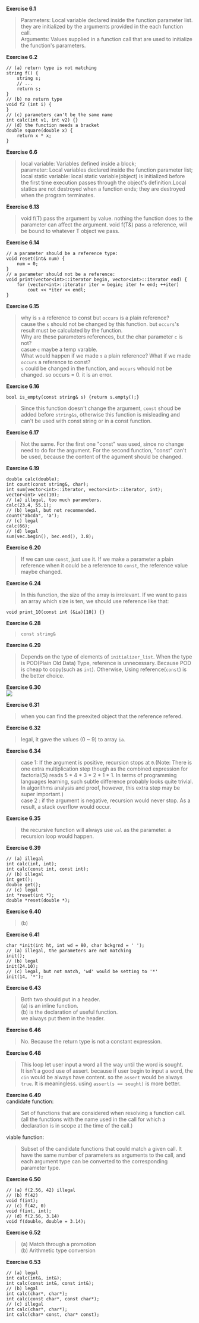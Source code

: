 **Exercise 6.1**  
>Parameters: Local variable declared inside the function parameter list. they are initialized by the arguments provided in the each function call.  
Arguments: Values supplied in a function call that are used to initialize the function's parameters.  

**Exercise 6.2**  
```
// (a) return type is not matching
string f() {
    string s;
    // ...
    return s;
}
// (b) no return type
void f2 (int i) {
}
// (c) parameters can't be the same name
int calc(int v1, int v2) {}
// (d) the function needs a bracket
double square(double x) {
    return x * x;
}
```
**Exercise 6.6**  
>local variable: Variables defined inside a block;  
parameter: Local variables declared inside the function parameter list;  
local static variable: local static variable(object) is initialized before the first time execution passes through the object's definition.Local statics are not destroyed when a function ends; they are destroyed when the program terminates.  

**Exercise 6.13**  
>void f(T) pass the argument by value. nothing the function does to the parameter can affect the argument. void f(T&) pass a reference, will be bound to whatever T object we pass.  

**Exercise 6.14**  
```
// a parameter should be a reference type:
void reset(int& num) {
    num = 0;
}
// a parameter should not be a reference:
void print(vector<int>::iterator begin, vector<int>::iterator end) {
    for (vector<int>::iterator iter = begin; iter != end; ++iter)
        cout << *iter << endl;
}
```

**Exercise 6.15**  
>why is `s` a reference to const but `occurs` is a plain reference?  
cause the `s` should not be changed by this function. but `occurs`'s result must be calculated by the function.  
Why are these parameters references, but the char parameter `c` is not?  
casue `c` maybe a temp varable.   
What would happen if we made `s` a plain reference? What if we made `occurs` a reference to const?  
`s` could be changed in the function, and `occurs` whould not be changed. so occurs = 0. it is an error.  

**Exercise 6.16**  
```
bool is_empty(const string& s) {return s.empty();}
```
>Since this function doesn't change the argument, `const` shoud be added before `string&s`, otherwise this function is misleading and can't be used with const string or in a const function.  

**Exercise 6.17**  
>Not the same. For the first one "const" was used, since no change need to do for the argument. For the second function, "const" can't be used, because the content of the agument should be changed.  

**Exercise 6.19**  
```
double calc(double);
int count(const string&, char);
int sum(vector<int>::iterator, vector<int>::iterator, int);
vector<int> vec(10);
// (a) illegal, too much parameters.
calc(23.4, 55.1);
// (b) legal, but not recommended.
count("abcda", 'a');
// (c) legal
calc(66);
// (d) legal
sum(vec.begin(), bec.end(), 3.8);
```

**Exercise 6.20**  
>If we can use `const`, just use it. If we make a parameter a plain reference when it could be a reference to `const`, the reference value maybe changed.  

**Exercise 6.24**  
>In this function, the size of the array is irrelevant. If we want to pass an array which size is ten, we should use reference like that:  
```
void print_10(const int (&ia)[10]) {}
```

**Exercise 6.28**  
>`const string&`  

**Exercise 6.29**  
>Depends on the type of elements of `initializer_list`. When the type is POD(Plain Old Data) Type, reference is unnecessary. Because POD is cheap to copy(such as `int`). Otherwise, Using reference(`const`) is the better choice.  

**Exercise 6.30**  
![](https://github.com/YanqiangWang/Cpp_primer/blob/master/exercises/6/images/ex6_30_error_info.png)

**Exercise 6.31**  
>when you can find the preexited object that the reference refered.  

**Exercise 6.32**  
>legal, it gave the values (0 ~ 9) to array `ia`.  

**Exercise 6.34**  
>case 1: If the argument is positive, recursion stops at `0`.(Note: There is one extra multiplication step though as the combined expression for factorial(5) reads 5 * 4 * 3 * 2 * 1 * 1. In terms of programming languages learning, such subtle difference probably looks quite trivial. In algorithms analysis and proof, however, this extra step may be super important.)  
case 2 : if the argument is negative, recursion would never stop. As a result, a stack overflow would occur.  

**Exercise 6.35**  
>the recursive function will always use `val` as the parameter. a recursion loop would happen.  

**Exercise 6.39**  
```
// (a) illegal
int calc(int, int);
int calc(const int, const int);
// (b) illegal
int get();
double get();
// (c) legal
int *reset(int *);
double *reset(double *);
```

**Exercise 6.40**  
>(b)  

**Exercise 6.41**  
```
char *init(int ht, int wd = 80, char bckgrnd = ' ');
// (a) illegal, the parameters are not matching
init();
// (b) legal
init(24.10);
// (c) legal, but not match, 'wd' would be setting to '*'
init(14, '*');
```

**Exercise 6.43**  
>Both two should put in a header.  
(a) is an inline function.  
(b) is the declaration of useful function.  
we always put them in the header.  

**Exercise 6.46**  
>No. Because the return type is not a constant expression.  

**Exercise 6.48**  
>This loop let user input a word all the way until the word is sought.  
It isn't a good use of assert. because if user begin to input a word, the `cin` would be always have content. so the `assert` would be always `true`. It is meaningless. using `assert(s == sought)` is more better.  

**Exercise 6.49**  
candidate function:  
>Set of functions that are considered when resolving a function call. (all the functions with the name used in the call for which a declaration is in scope at the time of the call.)  

viable function:  
>Subset of the candidate functions that could match a given call. It have the same number of parameters as arguments to the call, and each argument type can be converted to the corresponding parameter type.  

**Exercise 6.50**  
```
// (a) f(2.56, 42) illegal
// (b) f(42)
void f(int);
// (c) f(42, 0)
void f(int, int);
// (d) f(2.56, 3.14)
void f(double, double = 3.14);
```

**Exercise 6.52**  
>(a) Match through a promotion  
(b) Arithmetic type conversion  

**Exercise 6.53**  
```
// (a) legal
int calc(int&, int&);
int calc(const int&, const int&);
// (b) legal
int calc(char*, char*);
int calc(const char*, const char*);
// (c) illegal
int calc(char*, char*);
int calc(char* const, char* const);
```
